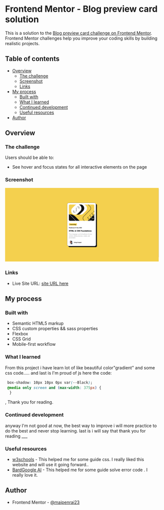 # Frontend Mentor - Blog preview card solution

This is a solution to the [Blog preview card challenge on Frontend Mentor](https://www.frontendmentor.io/challenges/blog-preview-card-ckPaj01IcS). Frontend Mentor challenges help you improve your coding skills by building realistic projects. 

## Table of contents

- [Overview](#overview)
  - [The challenge](#the-challenge)
  - [Screenshot](#screenshot)
  - [Links](#links)
- [My process](#my-process)
  - [Built with](#built-with)
  - [What I learned](#what-i-learned)
  - [Continued development](#continued-development)
  - [Useful resources](#useful-resources)
- [Author](#author)

## Overview

### The challenge

Users should be able to:

- See hover and focus states for all interactive elements on the page

### Screenshot

![](./assets/images/Screenshot.png)

### Links

- Live Site URL: [site URL here](https://masterpm.github.io/Blog-preview-card-solution/)

## My process

### Built with

- Semantic HTML5 markup
- CSS custom properties && sass properties
- Flexbox
- CSS Grid
- Mobile-first workflow

### What I learned

From this project i have learn lot of like beautiful color"gradient" and some css code..... and last is I'm proud of js here the code:

```css
 box-shadow: 10px 10px 0px var(--Black);
 @media only screen and (max-width: 375px) {
  }
```

, Thank you for reading.

### Continued development

anyway I'm not good at now, the best way to improve i will more practice to do the best and never stop learning. last is i will say that thank you for reading \_\_\_

### Useful resources

- [w3schools](https://www.w3schools.com/) - This helped me for some guide css. I really liked this website and will use it going forward..
- [BardGoogle AI](https://gemini.google.com/) - This helped me for some guide solve error code . I really love it.

## Author

- Frontend Mentor - [@maipenrai23](https://www.frontendmentor.io/profile/maipenrai23)